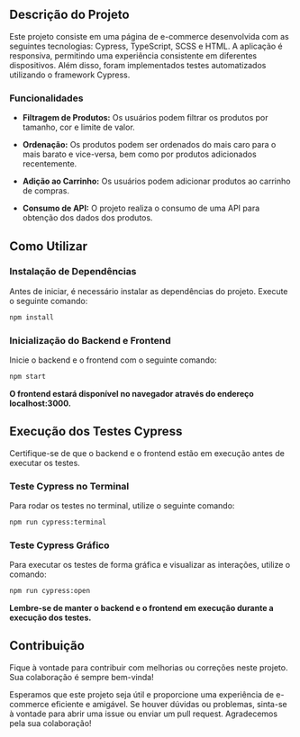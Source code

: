 ## Descrição do Projeto
Este projeto consiste em uma página de e-commerce desenvolvida com as seguintes tecnologias: Cypress, TypeScript, SCSS e HTML. A aplicação é responsiva, permitindo uma experiência consistente em diferentes dispositivos. Além disso, foram implementados testes automatizados utilizando o framework Cypress.

### Funcionalidades
- **Filtragem de Produtos:** Os usuários podem filtrar os produtos por tamanho, cor e limite de valor.

- **Ordenação:** Os produtos podem ser ordenados do mais caro para o mais barato e vice-versa, bem como por produtos adicionados recentemente.

- **Adição ao Carrinho:** Os usuários podem adicionar produtos ao carrinho de compras.

- **Consumo de API:** O projeto realiza o consumo de uma API para obtenção dos dados dos produtos.

## Como Utilizar
### Instalação de Dependências
Antes de iniciar, é necessário instalar as dependências do projeto. Execute o seguinte comando:

```bash
npm install
```
### Inicialização do Backend e Frontend
Inicie o backend e o frontend com o seguinte comando:
```bash
npm start
```
**O frontend estará disponível no navegador através do endereço localhost:3000.**
## Execução dos Testes Cypress
Certifique-se de que o backend e o frontend estão em execução antes de executar os testes.

### Teste Cypress no Terminal
Para rodar os testes no terminal, utilize o seguinte comando:

```bash
npm run cypress:terminal
```
### Teste Cypress Gráfico
Para executar os testes de forma gráfica e visualizar as interações, utilize o comando:

```bash
npm run cypress:open
```
**Lembre-se de manter o backend e o frontend em execução durante a execução dos testes.**

## Contribuição
Fique à vontade para contribuir com melhorias ou correções neste projeto. Sua colaboração é sempre bem-vinda!

Esperamos que este projeto seja útil e proporcione uma experiência de e-commerce eficiente e amigável. Se houver dúvidas ou problemas, sinta-se à vontade para abrir uma issue ou enviar um pull request. Agradecemos pela sua colaboração!
